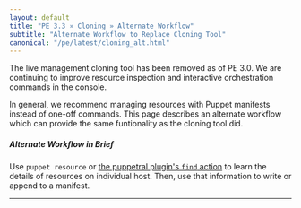 ```yaml
---
layout: default
title: "PE 3.3 » Cloning » Alternate Workflow"
subtitle: "Alternate Workflow to Replace Cloning Tool"
canonical: "/pe/latest/cloning_alt.html"
---
```



The live management cloning tool has been removed as of PE 3.0. We are continuing to improve resource inspection and interactive orchestration commands in the console.

In general, we recommend managing resources with Puppet manifests instead of one-off commands. This page describes an alternate workflow which can provide the same funtionality as the cloning tool did.

##### Alternate Workflow in Brief
Use `puppet resource` or [the puppetral plugin's `find` action](./orchestration_actions.html#find) to learn the details of resources on individual host. Then, use that information to write or append to a manifest.

* * *

